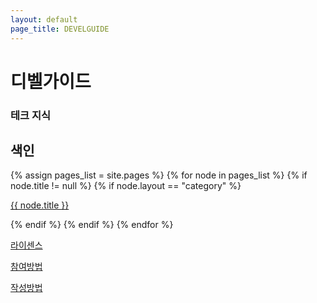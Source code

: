 ```yaml
---
layout: default
page_title: DEVELGUIDE
---
```


<div data-include-path="{{site.baseurl}}/site/TabBar.html"></div>

<main>

<div class="Side-Bar_dummy"></div>

<div class="h1-with-account">
  <h1 class="LargeTitle">디벨가이드</h1>
</div>

<div class="div-search mobile-search pointer">
  <i class="iSearch iRegular"></i>
  <h3 class="Subheadline">테크 지식</h3>
</div>

<div class="Activity">
  <div class="text text-row">
    <h2 class="Title2">색인</h2>
  </div>

  <div class="category">
  {% assign pages_list = site.pages %}
  {% for node in pages_list %}
    {% if node.title != null %}
      {% if node.layout == "category" %}
      <a href="{{ site.baseurl }}{{ node.url }}">
        <div class="box-A {% if page.url == node.url %} active{% endif %}">
          <div class="box_text-A">
            <p class="Body f500">{{ node.title }}</p>
          </div>
          <div class="box_go">
            <i class="iArrowKeyRight fill"></i>
          </div>
        </div>
      </a>
      {% endif %}
    {% endif %}
  {% endfor %}
  </div>

  <div class="divider"></div>

  <div class="grid-row row-3-col">
    <a href="/license.html">
      <div class="box-A">
        <div class="box_icon-A">
          <i class="iImage fill"></i>
        </div>
        <div class="box_text-A">
          <p class="Body f500">라이센스</p>
        </div>
        <div class="box_go">
          <i class="iArrowKeyRight fill"></i>
        </div>
      </div>
    </a>
    <a href="/participation.html">
      <div class="box-A">
        <div class="box_icon-A">
          <i class="iImage fill"></i>
        </div>
        <div class="box_text-A">
          <p class="Body f500">참여방법</p>
        </div>
        <div class="box_go">
          <i class="iArrowKeyRight fill"></i>
        </div>
      </div>
    </a>
    <a href="/edit-rules.html">
      <div class="box-A">
        <div class="box_icon-A">
          <i class="iImage fill"></i>
        </div>
        <div class="box_text-A">
          <p class="Body f500">작성방법</p>
        </div>
        <div class="box_go">
          <i class="iArrowKeyRight fill"></i>
        </div>
      </div>
    </a>
  </div>

</div>

</main>